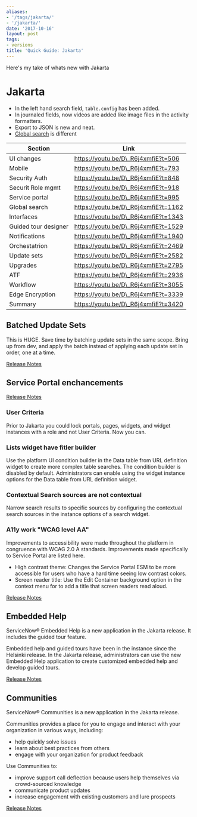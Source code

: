 ```yaml
---
aliases:
- '/tags/jakarta/'
- '/jakarta/'
date: '2017-10-16'
layout: post
tags:
- versions
title: 'Quick Guide: Jakarta'
---
```


Here's my take of whats new with Jakarta

# Jakarta

-   In the left hand search field, `table.config` has been added.
-   In journaled fields, now videos are added like image files in the
    activity formatters.
-   Export to JSON is new and neat.
-   [Global search](/search-api) is different

| Section              | Link                                 |
|----------------------|--------------------------------------|
| UI changes           | https://youtu.be/D\_R6j4xmfiE?t=506  |
| Mobile               | https://youtu.be/D\_R6j4xmfiE?t=793  |
| Security Auth        | https://youtu.be/D\_R6j4xmfiE?t=848  |
| Securit Role mgmt    | https://youtu.be/D\_R6j4xmfiE?t=918  |
| Service portal       | https://youtu.be/D\_R6j4xmfiE?t=995  |
| Global search        | https://youtu.be/D\_R6j4xmfiE?t=1162 |
| Interfaces           | https://youtu.be/D\_R6j4xmfiE?t=1343 |
| Guided tour designer | https://youtu.be/D\_R6j4xmfiE?t=1529 |
| Notifications        | https://youtu.be/D\_R6j4xmfiE?t=1940 |
| Orchestatrion        | https://youtu.be/D\_R6j4xmfiE?t=2469 |
| Update sets          | https://youtu.be/D\_R6j4xmfiE?t=2582 |
| Upgrades             | https://youtu.be/D\_R6j4xmfiE?t=2795 |
| ATF                  | https://youtu.be/D\_R6j4xmfiE?t=2936 |
| Workflow             | https://youtu.be/D\_R6j4xmfiE?t=3055 |
| Edge Encryption      | https://youtu.be/D\_R6j4xmfiE?t=3339 |
| Summary              | https://youtu.be/D\_R6j4xmfiE?t=3420 |

## Batched Update Sets

This is HUGE. Save time by batching update sets in the same scope. Bring
up from dev, and apply the batch instead of applying each update set in
order, one at a time.

[Release
Notes](https://docs.servicenow.com/bundle/jakarta-release-notes/page/release-notes/servicenow-platform/system-update-sets-rn.html)

## Service Portal enchancements

[Release
Notes](https://docs.servicenow.com/bundle/jakarta-release-notes/page/release-notes/servicenow-platform/service-portal-rn.html)

### User Criteria

Prior to Jakarta you could lock portals, pages, widgets, and widget
instances with a role and not User Criteria. Now you can.

### Lists widget have fitler builder

Use the platform UI condition builder in the Data table from URL
definition widget to create more complex table searches. The condition
builder is disabled by default. Administrators can enable using the
widget instance options for the Data table from URL definition widget.

### Contextual Search sources are not contextual

Narrow search results to specific sources by configuring the contextual
search sources in the instance options of a search widget.

### A11y work "WCAG level AA"

Improvements to accessibility were made throughout the platform in
congruence with WCAG 2.0 A standards. Improvements made specifically to
Service Portal are listed here.

-   High contrast theme: Changes the Service Portal ESM to be more
    accessible for users who have a hard time seeing low contrast
    colors.
-   Screen reader title: Use the Edit Container background option in the
    context menu for to add a title that screen readers read aloud.

[Release
Notes](https://docs.servicenow.com/bundle/jakarta-release-notes/page/release-notes/servicenow-platform/accessibility-rn.html)

## Embedded Help

ServiceNow® Embedded Help is a new application in the Jakarta release.
It includes the guided tour feature.

Embedded help and guided tours have been in the instance since the
Helsinki release. In the Jakarta release, administrators can use the new
Embedded Help application to create customized embedded help and develop
guided tours.

[Release
Notes](https://docs.servicenow.com/bundle/jakarta-release-notes/page/release-notes/application-development/embedded-help-guided-tours-rn.html)

## Communities

ServiceNow® Communities is a new application in the Jakarta release.

Communities provides a place for you to engage and interact with your
organization in various ways, including:

-   help quickly solve issues
-   learn about best practices from others
-   engage with your organization for product feedback

Use Communities to:

-   improve support call deflection because users help themselves via
    crowd-sourced knowledge
-   communicate product updates
-   increase engagement with existing customers and lure prospects

[Release
Notes](https://docs.servicenow.com/bundle/jakarta-release-notes/page/release-notes/service-management/communities-rn.html)
